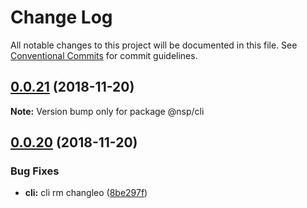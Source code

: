 # Change Log

All notable changes to this project will be documented in this file.
See [Conventional Commits](https://conventionalcommits.org) for commit guidelines.

## [0.0.21](https://github.com/BarryYan/nsp/compare/@nsp/cli@0.0.20...@nsp/cli@0.0.21) (2018-11-20)

**Note:** Version bump only for package @nsp/cli





## [0.0.20](https://github.com/BarryYan/nsp/compare/@nsp/cli@0.0.19...@nsp/cli@0.0.20) (2018-11-20)


### Bug Fixes

* **cli:** cli rm changleo ([8be297f](https://github.com/BarryYan/nsp/commit/8be297f))
